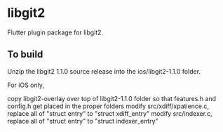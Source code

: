 # libgit2

Flutter plugin package for libgit2.

## To build 

Unzip the libgit2 1.1.0 source release into the ios/libgit2-1.1.0 folder.


For iOS only,

copy libgit2-overlay over top of libgit2-1.1.0 folder so that features.h and config.h get placed in the proper folders
modify src/xdiff/xpatience.c, replace all of "struct entry" to "struct xdiff_entry"
modify src/indexer.c, replace all of "struct entry" to "struct indexer_entry"
